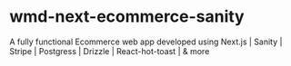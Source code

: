 # wmd-next-ecommerce-sanity
A fully functional Ecommerce web app developed using Next.js | Sanity | Stripe | Postgress | Drizzle | React-hot-toast | &amp; more 
